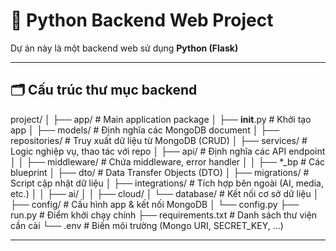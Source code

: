 # 🐍 Python Backend Web Project 

Dự án này là một backend web sử dụng **Python (Flask)**

---

## 🗂️ Cấu trúc thư mục backend

project/
│
├── app/                         # Main application package
│   ├── __init__.py              # Khởi tạo app
│   ├── models/                  # Định nghĩa các MongoDB document
│   ├── repositories/            # Truy xuất dữ liệu từ MongoDB (CRUD)
│   ├── services/                # Logic nghiệp vụ, thao tác với repo
│   ├── api/                     # Định nghĩa các API endpoint
│   │   ├── middleware/          # Chứa middleware, error handler
│   │   ├── *_bp                 # Các blueprint
│   ├── dto/                     # Data Transfer Objects (DTO)
│   ├── migrations/              # Script cập nhật dữ liệu
│   ├── integrations/            # Tích hợp bên ngoài (AI, media, etc.)
│   │   ├── ai/
│   │   ├── cloud/
│   └── database/                # Kết nối cơ sở dữ liệu
│
├── config/                      # Cấu hình app & kết nối MongoDB
│   └── config.py
├── run.py                       # Điểm khởi chạy chính
├── requirements.txt             # Danh sách thư viện cần cài
└── .env                         # Biến môi trường (Mongo URI, SECRET_KEY, ...)

---

